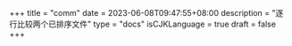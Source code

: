 +++
title = "comm"
date = 2023-06-08T09:47:55+08:00
description = "逐行比较两个已排序文件"
type = "docs"
isCJKLanguage = true
draft = false
+++